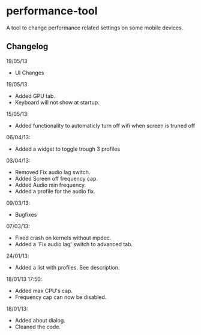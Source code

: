 performance-tool
=========

A tool to change performance related settings on some mobile devices.

Changelog
---------

19/05/13

 * UI Changes

19/05/13

 * Added GPU tab.
 * Keyboard will not show at startup.

15/05/13:

 * Added functionality to automaticly turn off wifi when screen is truned off

06/04/13:

 * Added a widget to toggle trough 3 profiles 
 
03/04/13:

 * Removed Fix audio lag switch.
 * Added Screen off frequency cap.
 * Added Audio min frequency.
 * Added a profile for the audio fix.

09/03/13:

 * Bugfixes 

07/03/13:

 * Fixed crash on kernels without mpdec.
 * Added a 'Fix audio lag' switch to advanced tab. 

24/01/13:

 * Added a list with profiles. See description. 

18/01/13 17:50:

 * Added max CPU's cap.
 * Frequency cap can now be disabled. 

18/01/13:

 * Added about dialog.
 * Cleaned the code.
